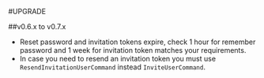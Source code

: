 #UPGRADE

##v0.6.x to v0.7.x

* Reset password and invitation tokens expire, check 1 hour for remember password and 1 week for invitation token 
matches your requirements.
* In case you need to resend an invitation token you must use `ResendInvitationUserCommand` instead `InviteUserCommand`.
